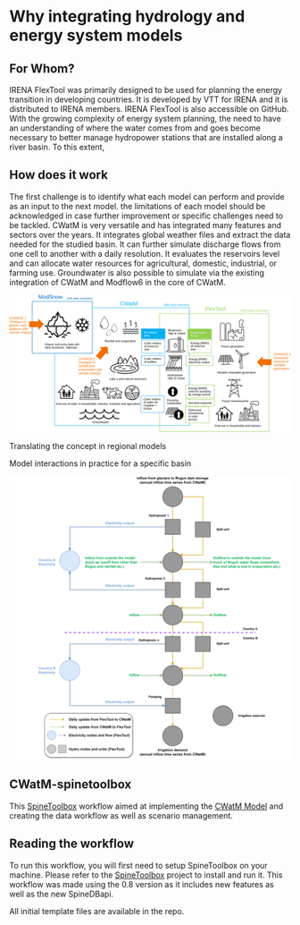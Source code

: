 # Why integrating hydrology and energy system models

## For Whom?

IRENA FlexTool was primarily designed to be used for planning the energy transition in developing countries. It is developed by VTT for IRENA and it is distributed to IRENA members. IRENA FlexTool is also accessible on GitHub. With the growing complexity of energy system planning, the need to have an understanding of where the water comes from and goes become necessary to better manage hydropower stations that are installed along a river basin. To this extent, 

## How does it work

The first challenge is to identify what each model can perform and provide as an input to the next model. the limitations of each model should be acknowledged in case further improvement or specific challenges need to be tackled. CWatM is very versatile and has integrated many features and sectors over the years. It integrates global weather files and extract the data needed for the studied basin. It can further simulate discharge flows from one cell to another with a daily resolution. It evaluates the reservoirs level and can allocate water resources for agricultural, domestic, industrial, or farming use. Groundwater is also possible to simulate via the existing integration of CWatM and Modflow6 in the core of CWatM. 

![general_concept](images/CWatM_FlexTool_integ.svg)



Translating the concept in regional models



Model interactions in practice for a specific basin



![concept_model](images/flow_chart.svg)

## CWatM-spinetoolbox

This [SpineToolbox](https://github.com/spine-tools/Spine-Toolbox/	"Github Link") workflow aimed at implementing the [CWatM Model](https://github.com/iiasa/CWatM	"Github Link") and creating the data workflow as well as scenario management. 

## Reading the workflow

To run this workflow, you will first need to setup SpineToolbox on your machine. Please refer to the [SpineToolbox](https://github.com/spine-tools/Spine-Toolbox/tree/0.8-dev	"Github Link") project to install and run it. This workflow was made using the 0.8 version as it includes new features as well as the new SpineDBapi.

All initial template files are available in the repo.
